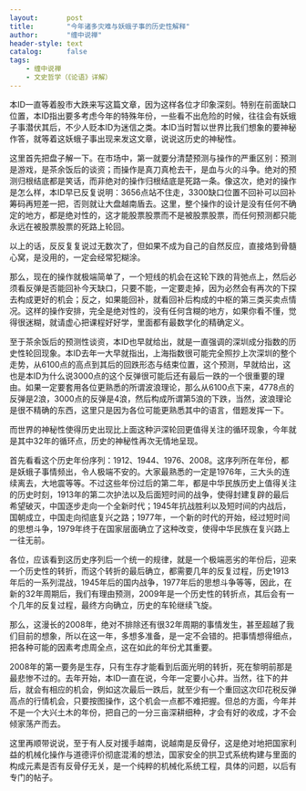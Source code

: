 ```yaml
---
layout:       post
title:        "今年诸多灾难与妖蛾子事的历史性解释"
author:       "缠中说禅"
header-style: text
catalog:      false
tags:
    - 缠中说禅
    - 文史哲学（《论语》详解）
---
```


本ID一直等着股市大跌来写这篇文章，因为这样各位才印象深刻。特别在前面缺口位置，本ID指出要多考虑今年的特殊年份，一些看不出危险的时候，往往会有妖蛾子事潜伏其后，不少人贬本ID为迷信之类。本ID当时暂以世界比我们想象的要神秘作答，就等着这妖蛾子事出现来发这文章，说说这历史的神秘性。



这里首先把盘子解一下。在市场中，第一就要分清楚预测与操作的严重区别：预测是游戏，是茶余饭后的谈资；而操作是真刀真枪去干，是血与火的斗争。绝对的预测归根结底都是笑话，而非绝对的操作归根结底是死路一条。像这次，绝对的操作是怎么样，本ID早已反复说明：3656点站不住走，3300缺口位置不回补可以回补筹码再短差一把，否则就让大盘越南盾去。这里，整个操作的设计是没有任何不确定的地方，都是绝对性的，这才能股票股票而不是被股票股票，而任何预测都只能永远在被股票股票的死路上轮回。



以上的话，反反复复说过无数次了，但如果不成为自己的自然反应，直接烙到骨髓心窝，是没用的，一定会经常犯糊涂。



那么，现在的操作就极端简单了，一个短线的机会在这轮下跌的背弛点上，然后必须看反弹是否能回补今天缺口，只要不能，一定要走掉，因为必然会有再次的下探去构成更好的机会；反之，如果能回补，就看回补后构成的中枢的第三类买卖点情况。这样的操作安排，完全是绝对性的，没有任何含糊的地方，如果你看不懂，觉得很迷糊，就请虚心把课程好好学，里面都有最数学化的精确定义。



至于茶余饭后的预测性谈资，本ID也早就给出，就是一直强调的深圳成分指数的历史性轮回现象。本ID去年一大早就指出，上海指数很可能完全照抄上次深圳的整个走势，从6100点的高点到其后的回跌形态与结束位置，这个预测，早就给出，这也是本ID为什么说3000点的这个反弹很可能后还有最后一跌的一个很重要的理由。如果一定要套用各位更熟悉的所谓波浪理论，那么从6100点下来，4778点的反弹是2浪，3000点的反弹是4浪，然后构成所谓第5浪的下跌，当然，波浪理论是很不精确的东西，这里只是因为各位可能更熟悉其中的语言，借题发挥一下。



而世界的神秘性使得历史出现比上面这种沪深轮回更值得关注的循环现象，今年就是其中32年的循环点，历史的神秘性再次无情地呈现。



首先看看这个历史年份序列：1912、1944、1976、2008。这序列所在年份，都是妖蛾子事情频出，令人极端不安的。大家最熟悉的一定是1976年，三大头的连续离去，大地震等等。不过这些年份过后的第二年，都是中华民族历史上值得关注的历史时刻，1913年的第二次护法以及后面短时间的战争，使得封建复辟的最后希望破灭，中国逐步走向一个全新时代；1945年抗战胜利以及短时间的内战后，国朝成立，中国走向彻底复兴之路；1977年，一个新的时代的开始，经过短时间的思想斗争，1979年终于在国家层面确立了这种改变，使得中华民族在复兴路上一往无前。



各位，应该看到这历史序列后一个统一的规律，就是一个极端恶劣的年份后，迎来一个历史性的转折，而这个转折的最后确立，都需要几年的反复过程，历史1913年后的一系列混战，1945年后的国内战争，1977年后的思想斗争等等，因此，在新的32年周期后，我们有理由预测，2009年是一个历史性的转折点，其后会有一个几年的反复过程，最终方向确立，历史的车轮继续飞旋。



那么，这漫长的2008年，绝对不排除还有很32年周期的事情发生，甚至超越了我们目前的想象，所以在这一年，多想多准备，是一定不会错的。把事情想得细点，把各种可能的因素考虑周全点，这在如此的年份尤其重要。



2008年的第一要务是生存，只有生存才能看到后面光明的转折，死在黎明前那是最悲惨不过的。去年开始，本ID一直在说，今年一定要小心井。当然，往下的井后，就会有相应的机会，例如这次最后一跌后，就至少有一个重回这次印花税反弹高点的行情机会，只要按图操作，这个机会一点都不难把握。但总的方面，今年并不是一个大兴土木的年份，把自己的一分三亩深耕细种，才会有好的收成，才不会倾家荡产而去。



这里再顺带说说，至于有人反对援手越南，说越南是反骨仔，这是绝对地把国家利益的机械化操作与道德评价彻底混淆的想法，国家安全的拱卫式系统构建与里面的构成元素是否有反骨仔无关，是一个纯粹的机械化系统工程，具体的问题，以后有专门的帖子。
